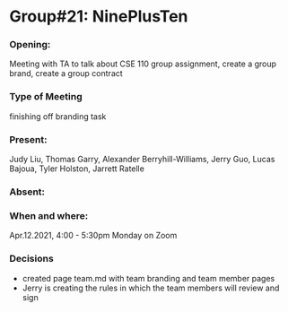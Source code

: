 # Group#21: NinePlusTen
### Opening: 
Meeting with TA to talk about CSE 110 group assignment, create a group brand, create a group contract
### Type of Meeting
finishing off branding task
### Present: 
Judy Liu, Thomas Garry, Alexander Berryhill-Williams, Jerry Guo, Lucas Bajoua, Tyler Holston, Jarrett Ratelle
### Absent:

### When and where:
Apr.12.2021, 4:00 - 5:30pm Monday on Zoom

### Decisions
- created page team.md with team branding and team member pages
- Jerry is creating the rules in which the team members will review and sign
